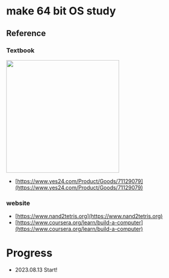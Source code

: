# make 64 bit OS study

## Reference

### Textbook
<img src="https://image.yes24.com/goods/71129079/XL" width="300">

- [https://www.yes24.com/Product/Goods/71129079](https://www.yes24.com/Product/Goods/71129079)

### website

- [https://www.nand2tetris.org](https://www.nand2tetris.org)
- [https://www.coursera.org/learn/build-a-computer](https://www.coursera.org/learn/build-a-computer)

# Progress
- 2023.08.13 Start!
